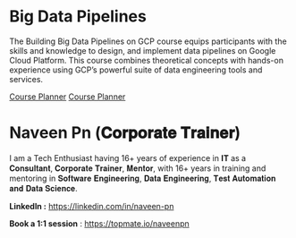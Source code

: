 # Big Data Pipelines

The Building Big Data Pipelines on GCP course equips participants with the skills and knowledge to design, and implement data pipelines on Google Cloud Platform. This course combines theoretical concepts with hands-on experience using GCP’s powerful suite of data engineering tools and services. 

[Course Planner](https://docs.google.com/spreadsheets/u/0/d/e/2PACX-1vT-roFOeq7ynM5RNQrnS6bUn3kK4enjsgVQx6eHbkgIxF0aKfwL1EzlUVDRVHdG8ZNCyIrGDtHpqQEO/pubhtml?gid=0&single=true&pli=1)
<a href="[https://linkedin.com/in/naveen-pn](https://docs.google.com/spreadsheets/u/0/d/e/2PACX-1vT-roFOeq7ynM5RNQrnS6bUn3kK4enjsgVQx6eHbkgIxF0aKfwL1EzlUVDRVHdG8ZNCyIrGDtHpqQEO/pubhtml?gid=0&single=true&pli=1)" target="_blank">Course Planner</a>

# Naveen Pn (𝐂𝐨𝐫𝐩𝐨𝐫𝐚𝐭𝐞 𝐓𝐫𝐚𝐢𝐧𝐞𝐫) 

I am a Tech Enthusiast having 16+ years of experience in 𝐈𝐓 as a 𝐂𝐨𝐧𝐬𝐮𝐥𝐭𝐚𝐧𝐭, 𝐂𝐨𝐫𝐩𝐨𝐫𝐚𝐭𝐞 𝐓𝐫𝐚𝐢𝐧𝐞𝐫, 𝐌𝐞𝐧𝐭𝐨𝐫, with 16+ years in training and mentoring in 𝐒𝐨𝐟𝐭𝐰𝐚𝐫𝐞 𝐄𝐧𝐠𝐢𝐧𝐞𝐞𝐫𝐢𝐧𝐠, 𝐃𝐚𝐭𝐚 𝐄𝐧𝐠𝐢𝐧𝐞𝐞𝐫𝐢𝐧𝐠, 𝐓𝐞𝐬𝐭 𝐀𝐮𝐭𝐨𝐦𝐚𝐭𝐢𝐨𝐧 𝐚𝐧𝐝 𝐃𝐚𝐭𝐚 𝐒𝐜𝐢𝐞𝐧𝐜𝐞.

**LinkedIn :** https://linkedin.com/in/naveen-pn

**Book a 1:1 session** : https://topmate.io/naveenpn
